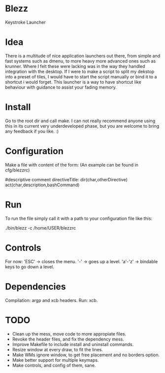 # Blezz
Keystroke Launcher

# Idea
There is a multitude of nice application launchers out there, from simple and fast systems such as dmenu, to more heavy more advanced ones such as krunner. 
Where I felt these were lacking was in the way they handled integration with the desktop. If I were to make a script to split my dekstop into a preset of tiles, I would have to start the script manually or bind it to a shortcut i would forget. This launcher is a way to have shortcut like behaviour with guidance to assist your fading memory.

# Install
Go to the root dir and call make. I can not really recommend anyone using this in its current very underdeveloped phase, but you are welcome to bring any feedback if you like. :)

# Configuration
Make a file with content of the form: (An example can be found in cfg/blezzrc)

\#descriptive comment
directiveTitle:
dir(char,otherDirective)
act(char,description,bashCommand)

# Run
To run the file simply call it with a path to your configuration file like this:

./bin/blezz -c /home/USER/blezzrc

# Controls
For now:
'ESC' -> closes the menu.
'-' -> goes up a level.
'a'-'z' -> bindable keys to go down a level.

# Dependencies
Compilation: argp and xcb headers.
Run: xcb.

# TODO
* Clean up the mess, move code to more appropiate files.
* Revoke the header files, and fix the dependency mess.
* Improve Makefile to include install and uninstall commands.
* Resize window at every draw, to fit the lines.
* Make WMs ignore window, to get free placement and no borders option.
* Make better support for multiple keymaps.
* Make controls, and config of them, sane.